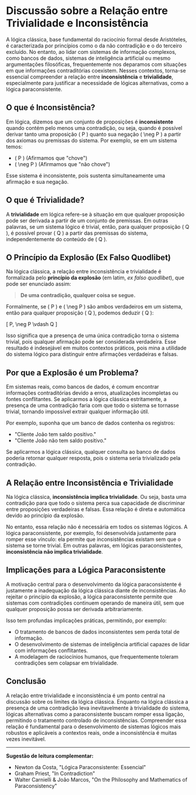 # Discussão sobre a Relação entre Trivialidade e Inconsistência

A lógica clássica, base fundamental do raciocínio formal desde Aristóteles, é caracterizada por princípios como o da não contradição e o do terceiro excluído. No entanto, ao lidar com sistemas de informação complexos, como bancos de dados, sistemas de inteligência artificial ou mesmo argumentações filosóficas, frequentemente nos deparamos com situações em que informações contraditórias coexistem. Nesses contextos, torna-se essencial compreender a relação entre **inconsistência** e **trivialidade**, especialmente para justificar a necessidade de lógicas alternativas, como a lógica paraconsistente.

## O que é Inconsistência?

Em lógica, dizemos que um conjunto de proposições é **inconsistente** quando contém pelo menos uma contradição, ou seja, quando é possível derivar tanto uma proposição \( P \) quanto sua negação \( \neg P \) a partir dos axiomas ou premissas do sistema. Por exemplo, se em um sistema temos:

- \( P \) (Afirmamos que "chove")
- \( \neg P \) (Afirmamos que "não chove")

Esse sistema é inconsistente, pois sustenta simultaneamente uma afirmação e sua negação.

## O que é Trivialidade?

A **trivialidade** em lógica refere-se à situação em que qualquer proposição pode ser derivada a partir de um conjunto de premissas. Em outras palavras, se um sistema lógico é trivial, então, para qualquer proposição \( Q \), é possível provar \( Q \) a partir das premissas do sistema, independentemente do conteúdo de \( Q \).

## O Princípio da Explosão (Ex Falso Quodlibet)

Na lógica clássica, a relação entre inconsistência e trivialidade é formalizada pelo **princípio da explosão** (em latim, *ex falso quodlibet*), que pode ser enunciado assim:

> **De uma contradição, qualquer coisa se segue.**

Formalmente, se \( P \) e \( \neg P \) são ambos verdadeiros em um sistema, então para qualquer proposição \( Q \), podemos deduzir \( Q \):

\[
P, \neg P \vdash Q
\]

Isso significa que a presença de uma única contradição torna o sistema trivial, pois qualquer afirmação pode ser considerada verdadeira. Esse resultado é indesejável em muitos contextos práticos, pois mina a utilidade do sistema lógico para distinguir entre afirmações verdadeiras e falsas.

## Por que a Explosão é um Problema?

Em sistemas reais, como bancos de dados, é comum encontrar informações contraditórias devido a erros, atualizações incompletas ou fontes conflitantes. Se aplicarmos a lógica clássica estritamente, a presença de uma contradição faria com que todo o sistema se tornasse trivial, tornando impossível extrair qualquer informação útil.

Por exemplo, suponha que um banco de dados contenha os registros:

- "Cliente João tem saldo positivo."
- "Cliente João não tem saldo positivo."

Se aplicarmos a lógica clássica, qualquer consulta ao banco de dados poderia retornar qualquer resposta, pois o sistema seria trivializado pela contradição.

## A Relação entre Inconsistência e Trivialidade

Na lógica clássica, **inconsistência implica trivialidade**. Ou seja, basta uma contradição para que todo o sistema perca sua capacidade de discriminar entre proposições verdadeiras e falsas. Essa relação é direta e automática devido ao princípio da explosão.

No entanto, essa relação não é necessária em todos os sistemas lógicos. A lógica paraconsistente, por exemplo, foi desenvolvida justamente para romper esse vínculo: ela permite que inconsistências existam sem que o sistema se torne trivial. Em outras palavras, em lógicas paraconsistentes, **inconsistência não implica trivialidade**.

## Implicações para a Lógica Paraconsistente

A motivação central para o desenvolvimento da lógica paraconsistente é justamente a inadequação da lógica clássica diante de inconsistências. Ao rejeitar o princípio da explosão, a lógica paraconsistente permite que sistemas com contradições continuem operando de maneira útil, sem que qualquer proposição possa ser derivada arbitrariamente.

Isso tem profundas implicações práticas, permitindo, por exemplo:

- O tratamento de bancos de dados inconsistentes sem perda total de informação.
- O desenvolvimento de sistemas de inteligência artificial capazes de lidar com informações conflitantes.
- A modelagem de raciocínios humanos, que frequentemente toleram contradições sem colapsar em trivialidade.

## Conclusão

A relação entre trivialidade e inconsistência é um ponto central na discussão sobre os limites da lógica clássica. Enquanto na lógica clássica a presença de uma contradição leva inevitavelmente à trivialidade do sistema, lógicas alternativas como a paraconsistente buscam romper essa ligação, permitindo o tratamento controlado de inconsistências. Compreender essa relação é fundamental para o desenvolvimento de sistemas lógicos mais robustos e aplicáveis a contextos reais, onde a inconsistência é muitas vezes inevitável.

---

**Sugestão de leitura complementar:**
- Newton da Costa, "Lógica Paraconsistente: Essencial"
- Graham Priest, "In Contradiction"
- Walter Carnielli & João Marcos, "On the Philosophy and Mathematics of Paraconsistency"